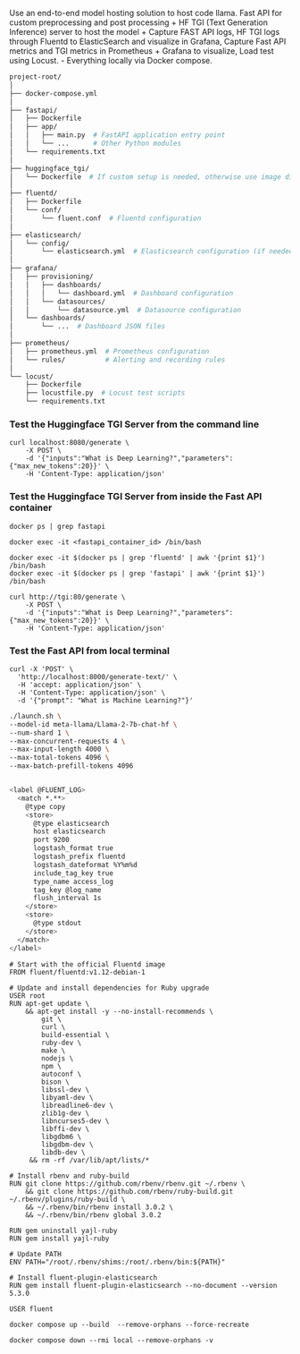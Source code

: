 Use an end-to-end model hosting solution to host code llama. Fast API for custom preprocessing and post processing + HF TGI (Text Generation Inference) server to host the model + Capture FAST API logs, HF TGI logs through Fluentd to ElasticSearch and visualize in Grafana, Capture Fast API metrics and TGI metrics in Prometheus + Grafana to visualize, Load test using Locust. - Everything locally via Docker compose.

```bash
project-root/
│
├── docker-compose.yml
│
├── fastapi/
│   ├── Dockerfile
│   ├── app/
│   │   ├── main.py  # FastAPI application entry point
│   │   └── ...      # Other Python modules
│   └── requirements.txt
│
├── huggingface_tgi/
│   └── Dockerfile  # If custom setup is needed, otherwise use image directly in docker-compose.yml
│
├── fluentd/
│   ├── Dockerfile
│   └── conf/
│       └── fluent.conf  # Fluentd configuration
│
├── elasticsearch/
│   └── config/
│       └── elasticsearch.yml  # Elasticsearch configuration (if needed)
│
├── grafana/
│   ├── provisioning/
│   │   ├── dashboards/
│   │   │   └── dashboard.yml  # Dashboard configuration
│   │   └── datasources/
│   │       └── datasource.yml  # Datasource configuration
│   └── dashboards/
│       └── ...  # Dashboard JSON files
│
├── prometheus/
│   ├── prometheus.yml  # Prometheus configuration
│   └── rules/          # Alerting and recording rules
│
└── locust/
    ├── Dockerfile 
    ├── locustfile.py  # Locust test scripts
    └── requirements.txt
```

### Test the Huggingface TGI Server from the command line
```
curl localhost:8080/generate \
    -X POST \
    -d '{"inputs":"What is Deep Learning?","parameters":{"max_new_tokens":20}}' \
    -H 'Content-Type: application/json'
```
### Test the Huggingface TGI Server from inside the Fast API container
```
docker ps | grep fastapi

docker exec -it <fastapi_container_id> /bin/bash

docker exec -it $(docker ps | grep 'fluentd' | awk '{print $1}') /bin/bash
docker exec -it $(docker ps | grep 'fastapi' | awk '{print $1}') /bin/bash
```

```
curl http://tgi:80/generate \
    -X POST \
    -d '{"inputs":"What is Deep Learning?","parameters":{"max_new_tokens":20}}' \
    -H 'Content-Type: application/json'
```

### Test the Fast API from local terminal
```
curl -X 'POST' \
  'http://localhost:8000/generate-text/' \
  -H 'accept: application/json' \
  -H 'Content-Type: application/json' \
  -d '{"prompt": "What is Machine Learning?"}'
```


```bash
./launch.sh \
--model-id meta-llama/Llama-2-7b-chat-hf \
--num-shard 1 \
--max-concurrent-requests 4 \
--max-input-length 4000 \
--max-total-tokens 4096 \
--max-batch-prefill-tokens 4096


<label @FLUENT_LOG>
  <match *.**>
    @type copy
    <store>
      @type elasticsearch
      host elasticsearch
      port 9200
      logstash_format true
      logstash_prefix fluentd
      logstash_dateformat %Y%m%d
      include_tag_key true
      type_name access_log
      tag_key @log_name
      flush_interval 1s
    </store>
    <store>
      @type stdout
    </store>
  </match>
</label>
```

```
# Start with the official Fluentd image
FROM fluent/fluentd:v1.12-debian-1

# Update and install dependencies for Ruby upgrade
USER root
RUN apt-get update \
    && apt-get install -y --no-install-recommends \
        git \
        curl \
        build-essential \
        ruby-dev \
        make \
        nodejs \
        npm \
        autoconf \
        bison \
        libssl-dev \
        libyaml-dev \
        libreadline6-dev \
        zlib1g-dev \
        libncurses5-dev \
        libffi-dev \
        libgdbm6 \
        libgdbm-dev \
        libdb-dev \
     && rm -rf /var/lib/apt/lists/*

# Install rbenv and ruby-build
RUN git clone https://github.com/rbenv/rbenv.git ~/.rbenv \
    && git clone https://github.com/rbenv/ruby-build.git ~/.rbenv/plugins/ruby-build \
    && ~/.rbenv/bin/rbenv install 3.0.2 \
    && ~/.rbenv/bin/rbenv global 3.0.2

RUN gem uninstall yajl-ruby
RUN gem install yajl-ruby

# Update PATH
ENV PATH="/root/.rbenv/shims:/root/.rbenv/bin:${PATH}"

# Install fluent-plugin-elasticsearch
RUN gem install fluent-plugin-elasticsearch --no-document --version 5.3.0

USER fluent
```

```
docker compose up --build  --remove-orphans --force-recreate

docker compose down --rmi local --remove-orphans -v

```